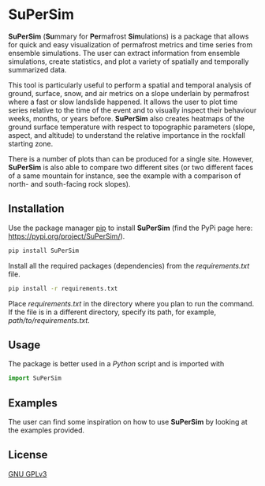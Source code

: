 # SuPerSim

**SuPerSim** (**Su**mmary for **Per**mafrost **Sim**ulations) is a package that allows for quick and easy visualization of permafrost metrics and time series from ensemble simulations. The user can extract information from ensemble simulations, create statistics, and plot a variety of spatially and temporally summarized data. 

This tool is particularly useful to perform a spatial and temporal analysis of ground, surface, snow, and air metrics on a slope
underlain by permafrost where a fast or slow landslide happened. It allows the user to plot time series relative to the time of the event 
and to visually inspect their behaviour weeks, months, or years before. **SuPerSim** also creates heatmaps of the ground surface temperature 
with respect to topographic parameters (slope, aspect, and altitude) to understand the relative importance in the rockfall starting zone.

There is a number of plots than can be produced for a single site. However, **SuPerSim** is also able to compare two different sites
(or two different faces of a same mountain for instance, see the example with a comparison of north- and south-facing rock slopes).

## Installation

Use the package manager [pip](https://pip.pypa.io/en/stable/) to install **SuPerSim** (find the PyPi page here: https://pypi.org/project/SuPerSim/).

```bash
pip install SuPerSim
```

Install all the required packages (dependencies) from the *requirements.txt*  file.


```bash
pip install -r requirements.txt
```

Place *requirements.txt* in the directory where you plan to run the command. If the file is in a different directory, specify its path, for example, *path/to/requirements.txt*.

## Usage

The package is better used in a *Python* script and is imported with

```python
import SuPerSim
```

## Examples

The user can find some inspiration on how to use **SuPerSim** by looking at the examples provided.

## License

[GNU GPLv3](https://choosealicense.com/licenses/gpl-3.0/)
